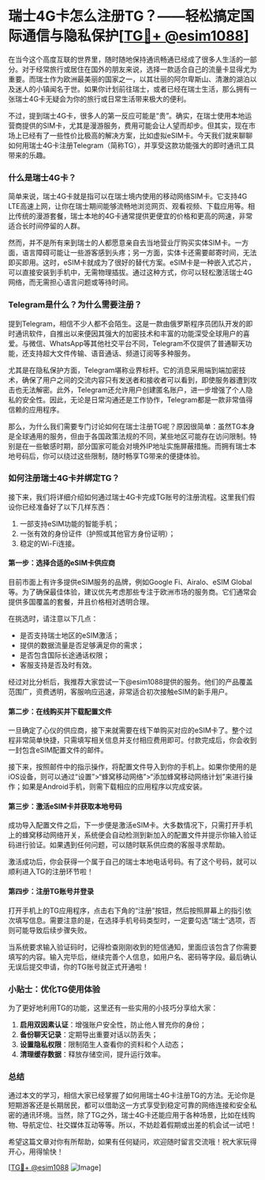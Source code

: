 # 瑞士4G卡怎么注册TG？——轻松搞定国际通信与隐私保护[[TG💪+ @esim1088](https://t.me/s/esim1088)]

在当今这个高度互联的世界里，随时随地保持通讯畅通已经成了很多人生活的一部分。对于经常旅行或居住在国外的朋友来说，选择一款适合自己的流量卡显得尤为重要。而瑞士作为欧洲最美丽的国家之一，以其壮丽的阿尔卑斯山、清澈的湖泊以及迷人的小镇闻名于世。如果你计划前往瑞士，或者已经在瑞士生活，那么拥有一张瑞士4G卡无疑会为你的旅行或日常生活带来极大的便利。

不过，提到瑞士4G卡，很多人的第一反应可能是“贵”。确实，在瑞士使用本地运营商提供的SIM卡，尤其是漫游服务，费用可能会让人望而却步。但其实，现在市场上已经有了一些性价比极高的解决方案，比如虚拟eSIM卡。今天我们就来聊聊如何用瑞士4G卡注册Telegram（简称TG），并享受这款功能强大的即时通讯工具带来的乐趣。

### 什么是瑞士4G卡？

简单来说，瑞士4G卡就是指可以在瑞士境内使用的移动网络SIM卡。它支持4G LTE高速上网，让你在瑞士期间能够流畅地浏览网页、观看视频、下载应用等。相比传统的漫游套餐，瑞士本地的4G卡通常提供更便宜的价格和更高的网速，非常适合长时间停留的人群。

然而，并不是所有来到瑞士的人都愿意亲自去当地营业厅购买实体SIM卡。一方面，语言障碍可能让一些游客感到头疼；另一方面，实体卡还需要邮寄时间，无法即买即用。这时，eSIM卡就成为了很好的替代方案。eSIM卡是一种嵌入式芯片，可以直接安装到手机中，无需物理插拔。通过这种方式，你可以轻松激活瑞士4G网络，而无需担心语言问题或等待时间。

### Telegram是什么？为什么需要注册？

提到Telegram，相信不少人都不会陌生。这是一款由俄罗斯程序员团队开发的即时通讯软件，自推出以来便因其强大的加密技术和丰富的功能深受全球用户的喜爱。与微信、WhatsApp等其他社交平台不同，Telegram不仅提供了普通聊天功能，还支持超大文件传输、语音通话、频道订阅等多种服务。

尤其是在隐私保护方面，Telegram堪称业界标杆。它的消息采用端到端加密技术，确保了用户之间的交流内容只有发送者和接收者可以看到，即使服务器遭到攻击也无法解密。此外，Telegram还允许用户创建匿名账户，进一步增强了个人隐私的安全性。因此，无论是日常沟通还是工作协作，Telegram都是一款非常值得信赖的应用程序。

那么，为什么我们需要专门讨论如何在瑞士注册TG呢？原因很简单：虽然TG本身是全球通用的服务，但由于各国政策法规的不同，某些地区可能存在访问限制。特别是在一些敏感时期，部分国家可能会对境外IP地址实施屏蔽措施。而拥有瑞士本地号码后，你可以绕过这些限制，随时畅享TG带来的便捷体验。

### 如何注册瑞士4G卡并绑定TG？

接下来，我们将详细介绍如何通过瑞士4G卡完成TG账号的注册流程。这里我们假设你已经准备好了以下几样东西：
1. 一部支持eSIM功能的智能手机；
2. 一张有效的身份证件（护照或其他官方身份证明）；
3. 稳定的Wi-Fi连接。

#### 第一步：选择合适的eSIM卡供应商

目前市面上有许多提供eSIM服务的品牌，例如Google Fi、Airalo、eSIM Global等。为了确保最佳体验，建议优先考虑那些专注于欧洲市场的服务商。它们通常会提供多国覆盖的套餐，并且价格相对透明合理。

在挑选时，请注意以下几点：
- 是否支持瑞士地区的eSIM激活；
- 提供的数据流量是否足够满足你的需求；
- 是否包含国际长途通话权限；
- 客服支持是否及时有效。

经过对比分析后，我推荐大家尝试一下@esim1088提供的服务。他们的产品覆盖范围广，资费透明，客服响应迅速，非常适合初次接触eSIM的新手用户。

#### 第二步：在线购买并下载配置文件

一旦确定了心仪的供应商，接下来就需要在线下单购买对应的eSIM卡了。整个过程非常简单快捷，只需填写相关信息并支付相应费用即可。付款完成后，你会收到一封包含eSIM配置文件的邮件。

接下来，按照邮件中的指示操作，将配置文件导入到你的手机上。如果你使用的是iOS设备，则可以通过“设置”>“蜂窝移动网络”>“添加蜂窝移动网络计划”来进行操作；如果是Android手机，则需下载相应的应用程序以完成安装。

#### 第三步：激活eSIM卡并获取本地号码

成功导入配置文件之后，下一步便是激活eSIM卡。大多数情况下，只需打开手机上的蜂窝移动网络开关，系统便会自动检测到新加入的配置文件并提示你输入验证码进行验证。如果遇到任何问题，可以随时联系供应商的客服寻求帮助。

激活成功后，你会获得一个属于自己的瑞士本地电话号码。有了这个号码，就可以顺利进入TG的注册环节啦！

#### 第四步：注册TG账号并登录

打开手机上的TG应用程序，点击右下角的“注册”按钮，然后按照屏幕上的指引依次填写信息。需要注意的是，在选择手机号码类型时，一定要勾选“瑞士”选项，否则可能导致后续步骤失败。

当系统要求输入验证码时，记得检查刚刚收到的短信通知，里面应该包含了你需要填写的内容。输入完毕后，继续完善个人信息，如用户名、密码等字段。最后确认无误后提交申请，你的TG账号就正式开通啦！

### 小贴士：优化TG使用体验

为了更好地利用TG的功能，这里还有一些实用的小技巧分享给大家：
1. **启用双因素认证**：增强账户安全性，防止他人冒充你的身份；
2. **备份聊天记录**：定期导出重要对话以防丢失；
3. **设置隐私权限**：限制陌生人查看你的资料和个人动态；
4. **清理缓存数据**：释放存储空间，提升运行效率。

### 总结

通过本文的学习，相信大家已经掌握了如何用瑞士4G卡注册TG的方法。无论你是短期游客还是长期居民，都可以借助这一方式享受到稳定可靠的网络连接和安全私密的通讯环境。当然，除了TG之外，瑞士4G卡还能应用于各种场景，比如在线购物、导航定位、社交媒体互动等等。所以，不妨趁着假期或出差的机会试一试吧！

希望这篇文章对你有所帮助，如果有任何疑问，欢迎随时留言交流哦！祝大家玩得开心，用得愉快！

[[TG💪+ @esim1088](https://t.me/s/esim1088) ![Image](https://i.postimg.cc/4NQfJmqS/Snipaste-2025-05-13-00-14-12.png)]